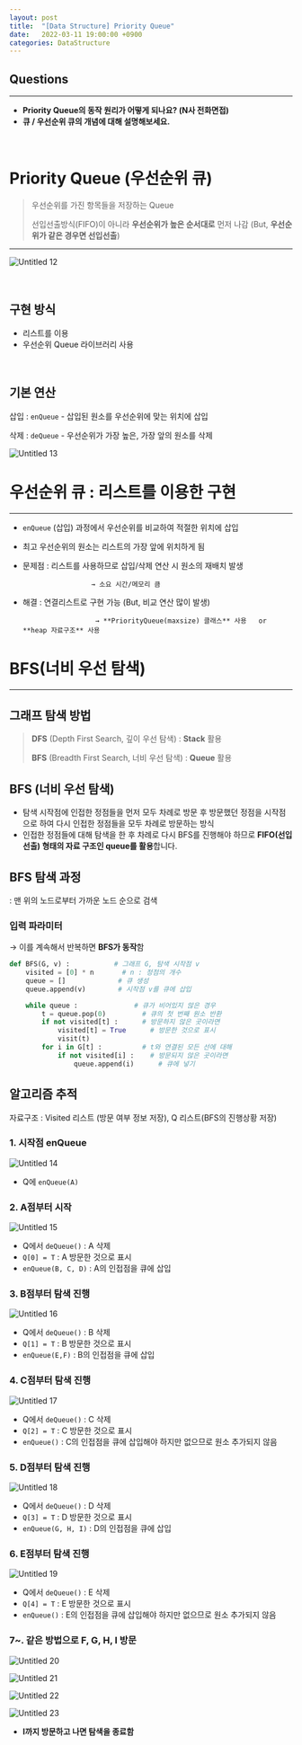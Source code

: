 ```yaml
---
layout: post
title:  "[Data Structure] Priority Queue"
date:   2022-03-11 19:00:00 +0900
categories: DataStructure
---
```


## **Questions**
---
- **Priority Queue의 동작 원리가 어떻게 되나요? (N사 전화면접)**
- **큐 / 우선순위 큐의 개념에 대해 설명해보세요.**

<br/>

# Priority Queue (우선순위 큐)

> 우선순위를 가진 항목들을 저장하는 Queue
> 
> 
> 선입선출방식(FIFO)이 아니라 **우선순위가 높은 순서대로** 먼저 나감 (But, **우선순위가 같은 경우면 선입선출**)
> 

---

![Untitled 12](https://user-images.githubusercontent.com/100582309/160956005-f913402e-72f2-416e-9519-36c2a90ab3f2.png)


<br/>

## 구현 방식

- 리스트를 이용
- 우선순위 Queue 라이브러리 사용

<br/>

## 기본 연산

삽입 : `enQueue` - 삽입된 원소를 우선순위에 맞는 위치에 삽입

삭제 : `deQueue` - 우선순위가 가장 높은, 가장 앞의 원소를 삭제

![Untitled 13](https://user-images.githubusercontent.com/100582309/160956006-3948bd62-b058-4d57-a45a-8c28419bad2c.png)




# 우선순위 큐 : 리스트를 이용한 구현

---

- `enQueue` (삽입) 과정에서 우선순위를 비교하여 적절한 위치에 삽입
- 최고 우선순위의 원소는 리스트의 가장 앞에 위치하게 됨

- 문제점 : 리스트를 사용하므로 삽입/삭제 연산 시 원소의 재배치 발생
    
                       → 소요 시간/메모리 큼
    
- 해결 : 연결리스트로 구현 가능 (But, 비교 연산 많이 발생)
    
                        → **PriorityQueue(maxsize) 클래스** 사용   or      **heap 자료구조** 사용
    

# BFS(너비 우선 탐색)

---

## 그래프 탐색 방법

> **DFS** (Depth First Search, 깊이 우선 탐색) : **Stack** 활용
> 
> 
> **BFS** (Breadth First Search, 너비 우선 탐색) : **Queue** 활용
> 

## BFS (너비 우선 탐색)

- 탐색 시작점에 인접한 정점들을 먼저 모두 차례로 방문 후 방문했던 정점을 시작점으로 하여 다시 인접한 정점들을 모두 차례로 방문하는 방식
- 인접한 정점들에 대해 탐색을 한 후 차례로 다시 BFS를 진행해야 하므로 **FIFO(선입선출) 형태의 자료 구조인 queue를 활용**합니다.


## BFS 탐색 과정

: 맨 위의 노드로부터 가까운 노드 순으로 검색

### 입력 파라미터

→ 이를 계속해서 반복하면 **BFS가 동작**함

```python
def BFS(G, v) :           # 그래프 G, 탐색 시작점 v
	visited = [0] * n       # n : 정점의 개수
	queue = []             # 큐 생성
	queue.append(v)        # 시작점 v를 큐에 삽입

	while queue :              # 큐가 비어있지 않은 경우
		t = queue.pop(0)         # 큐의 첫 번째 원소 반환
		if not visited[t] :      # 방문하지 않은 곳이라면
			visited[t] = True      # 방문한 것으로 표시
			visit(t)
		for i in G[t] :          # t와 연결된 모든 선에 대해
			if not visited[i] :    # 방문되지 않은 곳이라면
				queue.append(i)      # 큐에 넣기
```


## 알고리즘 추적

자료구조 : Visited 리스트 (방문 여부 정보 저장), Q 리스트(BFS의 진행상황 저장)

### 1. **시작점 enQueue**

![Untitled 14](https://user-images.githubusercontent.com/100582309/160956008-4ab6da60-c982-4bb5-84a8-f53ad9bf6188.png)

- Q에 `enQueue(A)`

### 2. **A점부터 시작**

![Untitled 15](https://user-images.githubusercontent.com/100582309/160956010-6ef14a0b-4815-47c8-8086-c8466d818007.png)

- Q에서 `deQueue()` : A 삭제
- `Q[0] = T`   : A 방문한 것으로 표시
- `enQueue(B, C, D)` : A의 인접점을 큐에 삽입


### 3. B점부터 탐색 진행

![Untitled 16](https://user-images.githubusercontent.com/100582309/160956013-88212944-3243-4d05-9685-273be88f9fe7.png)

- Q에서 `deQueue()` : B 삭제
- `Q[1] = T`   : B 방문한 것으로 표시
- `enQueue(E,F)` : B의 인접점을 큐에 삽입

### 4. C점부터 탐색 진행


![Untitled 17](https://user-images.githubusercontent.com/100582309/160956015-a85b8cdd-dac6-4c64-9ec8-42c83f9ec867.png)

- Q에서 `deQueue()` : C 삭제
- `Q[2] = T`   : C 방문한 것으로 표시
- `enQueue()` : C의 인접점을 큐에 삽입해야 하지만 없으므로 원소 추가되지 않음

### 5. D점부터 탐색 진행

![Untitled 18](https://user-images.githubusercontent.com/100582309/160956023-7708bfb1-cc5c-4f8a-8d86-51925fda3ec0.png)

- Q에서 `deQueue()` : D 삭제
- `Q[3] = T`   : D 방문한 것으로 표시
- `enQueue(G, H, I)` : D의 인접점을 큐에 삽입


### 6. E점부터 탐색 진행

![Untitled 19](https://user-images.githubusercontent.com/100582309/160956032-80e1c6ef-329c-4092-863f-6d931e1aa482.png)

- Q에서 `deQueue()` : E 삭제
- `Q[4] = T`   : E 방문한 것으로 표시
- `enQueue()` : E의 인접점을 큐에 삽입해야 하지만 없으므로 원소 추가되지 않음

### 7~. 같은 방법으로 F, G, H, I 방문

![Untitled 20](https://user-images.githubusercontent.com/100582309/160956041-9bf75dd6-a262-4338-a6cd-459618be64dd.png)


![Untitled 21](https://user-images.githubusercontent.com/100582309/160956046-43f5977f-40ef-4bae-bc56-8ae536815699.png)

![Untitled 22](https://user-images.githubusercontent.com/100582309/160956053-e314c0e7-14bc-4b18-9736-e1b29887dc79.png)

![Untitled 23](https://user-images.githubusercontent.com/100582309/160956060-bf2432c8-d916-43cb-a9a9-88fa4ce1ebb0.png)


- **I까지 방문하고 나면 탐색을 종료함**